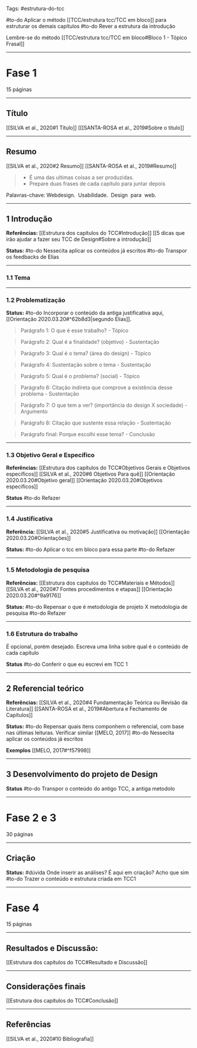 Tags: #estrutura-do-tcc 

#to-do Aplicar o método [[TCC/estrutura tcc/TCC em bloco]] para estruturar os demais capítulos
#to-do Rever a estrutura da introdução

Lembre-se do método 
[[TCC/estrutura tcc/TCC em bloco#Bloco 1 - Tópico Frasal]]

---
# Fase 1
15 páginas

---

## Título
[[SILVA et al., 2020#1 Título]]
[[[SANTA-ROSA et al., 2019#Sobre o título]]

---

## Resumo
[[SILVA et al., 2020#2 Resumo]]
[[SANTA-ROSA et al., 2019#Resumo]]
> * É uma das ultimas coisas a ser produzidas.
> * Prepare duas frases de cada capítulo para juntar depois

   Palavras-chave: Webdesign.  Usabilidade.  Design  para  web.
   
   -----

## 1 Introdução
**Referências:**
[[Estrutura dos capítulos do TCC#Introdução]]
[[5 dicas que irão ajudar a fazer seu TCC de Design#Sobre a introdução]]

**Status:**
#to-do Nessecita aplicar os conteúdos já escritos
#to-do Transpor os feedbacks de Elias

---
### 1.1 Tema

----
### 1.2 Problematização
**Status:**
#to-do Incorporar o conteúdo da antiga justificativa aqui, [[Orientação 2020.03.20#^62b8d3|segundo Elias]].


> Parágrafo 1: O que é esse trabalho?  - Tópico

> Parágrafo 2: Qual é a finalidade? (objetivo) - Sustentação

> Parágrafo 3: Qual é o tema? (área do design) - Tópico

> Parágrafo 4: Sustentação sobre o tema - Sustentação

> Parágrafo 5: Qual é o problema? (social) - Tópico

> Parágrafo 6: Citação indireta que comprove a existência desse problema - Sustentação

> Parágrafo 7: O que tem a ver? (importância do design X sociedade) - Argumento

> Parágrafo 8: Citação que sustente essa relação - Sustentação

> Parágrafo final: Porque escolhi esse tema? - Conclusão

---
### 1.3 Objetivo Geral e Específico
**Referências:**
[[Estrutura dos capítulos do TCC#Objetivos Gerais e Objetivos específicos]]
[[SILVA et al., 2020#6 Objetivos Para quê]]
[[Orientação 2020.03.20#Objetivo geral]]
[[Orientação 2020.03.20#Objetivos específicos]] 

**Status**
#to-do Refazer

---
### 1.4 Justificativa  
**Referência:**
[[SILVA et al., 2020#5 Justificativa ou motivação]]
[[Orientação 2020.03.20#Orientações]]

**Status:**
#to-do Aplicar o tcc em bloco para essa parte 
#to-do Refazer


---
### 1.5 Metodologia de pesquisa
**Referências:**
[[Estrutura dos capítulos do TCC#Materiais e Métodos]]
[[SILVA et al., 2020#7 Fontes procedimentos e etapas]]
[[Orientação 2020.03.20#^9a9176]]

**Status:**
#to-do Repensar o que é metodologia de projeto X metodologia de pesquisa
#to-do Refazer

---
### 1.6 Estrutura do trabalho
É opcional, porém desejado. Escreva uma linha sobre qual é o conteúdo de cada capítulo

**Status**
#to-do Conferir o que eu escrevi em TCC 1

---
## 2 Referencial teórico
**Referências:**
[[SILVA et al., 2020#4 Fundamentação Teórica ou Revisão da Literatura]]
[[SANTA-ROSA et al., 2019#Abertura e Fechamento de Capítulos]]

**Status:**
#to-do Repensar quais itens componhem o referencial, com base nas últimas leituras. Verificar similar [[MELO, 2017]]
#to-do Nessecita aplicar os conteúdos já escritos

**Exemplos**
[[MELO, 2017#^f57998]]

---
## 3 Desenvolvimento do projeto de Design
**Status**
#to-do Transpor o conteúdo do antigo TCC, a antiga metodolo

---
# Fase 2 e 3
30 páginas

----
## Criação
**Status:**
#dúvida  Onde  inserir as análises? É aqui em criação? Acho que sim
#to-do Trazer o conteúdo e estrutura criada em TCC1 



 ----
 # Fase 4
 15 páginas
 
 ---
 ## Resultados e Discussão:  
[[Estrutura dos capítulos do TCC#Resultado e Discussão]]

----
## Considerações finais
[[Estrutura dos capítulos do TCC#Conclusão]]

-----
## Referências
[[SILVA et al., 2020#10 Bibliografia]]